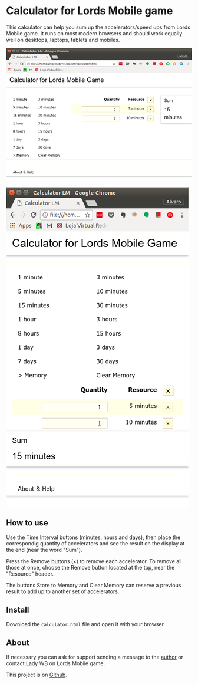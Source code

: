 # Calculator for Lords Mobile game

This calculator can help you sum up the accelerators/speed ups from Lords Mobile game. It runs on most modern browsers and should work equally well on desktops, laptops, tablets and mobiles.

![Horizontal display](horizontal.png)
<!-- ![Horizontal display image]() -->

![Vertical display](vertical.png)
<!-- ![Vertical display image]() -->

## How to use

Use the Time Interval buttons (minutes, hours and days), then place the correspondig quantity of accelerators and see the result on the display at the end (near the word "Sum").

Press the Remove buttons (&times;) to remove each accelerator. To remove all those at once, choose the Remove button located at the top, near the "Resource" header.

The buttons Store to Memory and Clear Memory can reserve a previous result to add up to another set of accelerators.

## Install

Download the `calculator.html` file and open it with your browser.

## About

If necessary you can ask for support sending a message to the [author](email:alvfig666@gmail.com) or contact Lady WB on Lords Mobile game.

This project is on [Github](https://github.com/alvfig/calclm).
